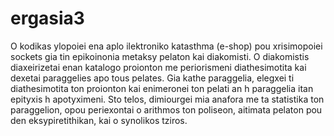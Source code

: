 # ergasia3
O kodikas ylopoiei ena aplo ilektroniko katasthma (e-shop) pou xrisimopoiei sockets gia tin epikoinonia metaksy pelaton kai diakomisti. O diakomistis diaxeirizetai enan katalogo proionton me periorismeni diathesimotita kai dexetai paraggelies apo tous pelates. Gia kathe paraggelia, elegxei ti diathesimotita ton proionton kai enimeronei ton pelati an h paraggelia itan epityxis h apotyximeni. Sto telos, dimiourgei mia anafora me ta statistika ton paraggelion, opou periexontai o arithmos ton poliseon, aitimata pelaton pou den eksypiretithikan, kai o synolikos tziros.
